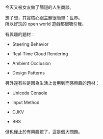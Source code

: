 今天又被女友做了簡短的人生商談。

想了想，其實核心跟主題很簡單：世界。  
所以好玩的 open world 遊戲都很吸引我。

有興趣的題材：

  * Steering Behavior

  * Real-Time Cloud Rendering

  * Ambient Occlusion

  * Design Patterns

另外還有些是因為生活上會用到而感興趣的題材：

  * Unicode Console

  * Input Method

  * CJKV

  * BBS

但也僅止於有興趣罷了，這是個大問題。


